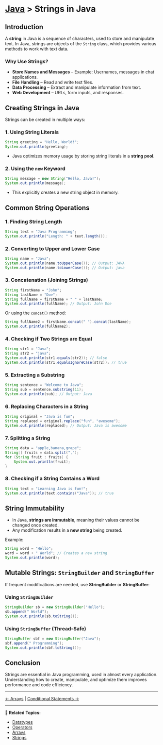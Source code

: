 # [Java](../) > Strings in Java

## Introduction
A **string** in Java is a sequence of characters, used to store and manipulate text. In Java, strings are objects of the `String` class, which provides various methods to work with text data.

### Why Use Strings?
- **Store Names and Messages** – Example: Usernames, messages in chat applications.
- **File Handling** – Read and write text files.
- **Data Processing** – Extract and manipulate information from text.
- **Web Development** – URLs, form inputs, and responses.

## Creating Strings in Java
Strings can be created in multiple ways:

### 1. Using String Literals
```java
String greeting = "Hello, World!";
System.out.println(greeting);
```
- Java optimizes memory usage by storing string literals in a **string pool**.

### 2. Using the `new` Keyword
```java
String message = new String("Hello, Java!");
System.out.println(message);
```
- This explicitly creates a new string object in memory.

## Common String Operations
### 1. Finding String Length
```java
String text = "Java Programming";
System.out.println("Length: " + text.length());
```
### 2. Converting to Upper and Lower Case
```java
String name = "Java";
System.out.println(name.toUpperCase()); // Output: JAVA
System.out.println(name.toLowerCase()); // Output: java
```
### 3. Concatenation (Joining Strings)
```java
String firstName = "John";
String lastName = "Doe";
String fullName = firstName + " " + lastName;
System.out.println(fullName); // Output: John Doe
```
Or using the `concat()` method:
```java
String fullName2 = firstName.concat(" ").concat(lastName);
System.out.println(fullName2);
```
### 4. Checking if Two Strings are Equal
```java
String str1 = "Java";
String str2 = "java";
System.out.println(str1.equals(str2)); // false
System.out.println(str1.equalsIgnoreCase(str2)); // true
```
### 5. Extracting a Substring
```java
String sentence = "Welcome to Java";
String sub = sentence.substring(11);
System.out.println(sub); // Output: Java
```
### 6. Replacing Characters in a String
```java
String original = "Java is fun";
String replaced = original.replace("fun", "awesome");
System.out.println(replaced); // Output: Java is awesome
```
### 7. Splitting a String
```java
String data = "apple,banana,grape";
String[] fruits = data.split(",");
for (String fruit : fruits) {
    System.out.println(fruit);
}
```
### 8. Checking if a String Contains a Word
```java
String text = "Learning Java is fun!";
System.out.println(text.contains("Java")); // true
```

## String Immutability
- In Java, **strings are immutable**, meaning their values cannot be changed once created.
- Any modification results in a **new string** being created.

Example:
```java
String word = "Hello";
word = word + " World"; // Creates a new string
System.out.println(word);
```

## Mutable Strings: `StringBuilder` and `StringBuffer`
If frequent modifications are needed, use **StringBuilder** or **StringBuffer**:

### Using `StringBuilder`
```java
StringBuilder sb = new StringBuilder("Hello");
sb.append(" World");
System.out.println(sb.toString());
```

### Using `StringBuffer` (Thread-Safe)
```java
StringBuffer sbf = new StringBuffer("Java");
sbf.append(" Programming");
System.out.println(sbf.toString());
```

## Conclusion
Strings are essential in Java programming, used in almost every application. Understanding how to create, manipulate, and optimize them improves performance and code efficiency.

---

[← Arrays](../arrays) | [Conditional Statements →](../conditional-statements)

---

**🔗 Related Topics:**
- [Datatypes](../datatypes)
- [Operators](../operators)
- [Arrays](../arrays)
- [Strings](../strings)
